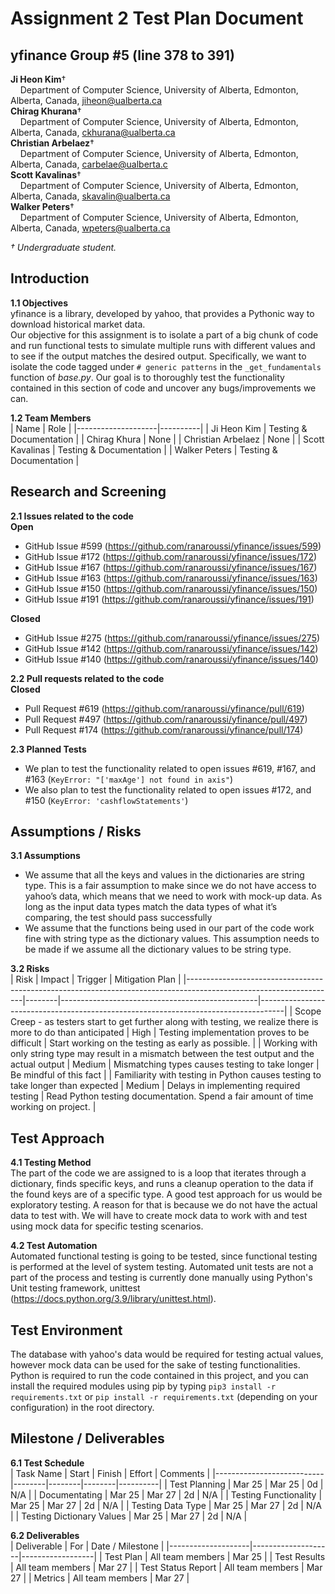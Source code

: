 # Assignment 2 Test Plan Document

## yfinance Group #5 (line 378 to 391)
**Ji Heon Kim**†<br>
&nbsp;&nbsp;&nbsp;&nbsp;Department of Computer Science, University of Alberta, Edmonton, Alberta, Canada, jiheon@ualberta.ca<br>
**Chirag Khurana**†<br>
&nbsp;&nbsp;&nbsp;&nbsp;Department of Computer Science, University of Alberta, Edmonton, Alberta, Canada, ckhurana@ualberta.ca <br>
**Christian Arbelaez**†<br>
&nbsp;&nbsp;&nbsp;&nbsp;Department of Computer Science, University of Alberta, Edmonton, Alberta, Canada, carbelae@ualberta.c<br>
**Scott Kavalinas**†<br>
&nbsp;&nbsp;&nbsp;&nbsp;Department of Computer Science, University of Alberta, Edmonton, Alberta, Canada, skavalin@ualberta.ca <br>
**Walker Peters**†<br>
&nbsp;&nbsp;&nbsp;&nbsp;Department of Computer Science, University of Alberta, Edmonton, Alberta, Canada, wpeters@ualberta.ca <br>

*† Undergraduate student.*<br>


## Introduction
**1.1 Objectives**<br>
yfinance is a library, developed by yahoo, that provides a Pythonic way to download historical market data.<br>
Our objective for this assignment is to isolate a part of a big chunk of code and run functional tests to simulate 
multiple runs with different values and to see if the output matches the desired output. Specifically, we want to 
isolate the code tagged under `# generic patterns` in the `_get_fundamentals` function of *base.py*. Our goal is
to thoroughly test the functionality contained in this section of code and uncover any bugs/improvements we can.

**1.2 Team Members**<br>
| Name               | Role     |
|--------------------|----------|
| Ji Heon Kim        | Testing & Documentation |
| Chirag Khura       | None  |
| Christian Arbelaez | None  |
| Scott Kavalinas    | Testing & Documentation  |
| Walker Peters      | Testing & Documentation  |


## Research and Screening
**2.1 Issues related to the code**<br>
**Open**
- GitHub Issue #599 (https://github.com/ranaroussi/yfinance/issues/599)
- GitHub Issue #172 (https://github.com/ranaroussi/yfinance/issues/172)
- GitHub Issue #167 (https://github.com/ranaroussi/yfinance/issues/167)
- GitHub Issue #163 (https://github.com/ranaroussi/yfinance/issues/163)
- GitHub Issue #150 (https://github.com/ranaroussi/yfinance/issues/150)
- GitHub Issue #191 (https://github.com/ranaroussi/yfinance/issues/191)

**Closed**
- GitHub Issue #275 (https://github.com/ranaroussi/yfinance/issues/275)
- GitHub Issue #142 (https://github.com/ranaroussi/yfinance/issues/142)
- GitHub Issue #140 (https://github.com/ranaroussi/yfinance/issues/140)

**2.2 Pull requests related to the code**<br>
**Closed**
- Pull Request #619 (https://github.com/ranaroussi/yfinance/pull/619)
- Pull Request #497 (https://github.com/ranaroussi/yfinance/pull/497)
- Pull Request #174 (https://github.com/ranaroussi/yfinance/pull/174)

**2.3 Planned Tests**<br>
- We plan to test the functionality related to open issues #619, #167, and #163 (`KeyError: "['maxAge'] not found in axis"`)
- We also plan to test the functionality related to open issues #172, and #150 (`KeyError: 'cashflowStatements'`)

## Assumptions / Risks
**3.1 Assumptions**<br>
- We assume that all the keys and values in the dictionaries are string type. This is a fair assumption to make 
since we do not have access to yahoo’s data, which means that we need to work with mock-up data. As long as the 
input data types match the data types of what it’s comparing, the test should pass successfully
- We assume that the functions being used in our part of the code work fine with string type as the dictionary 
values. This assumption needs to be made if we assume all the dictionary values to be string type.

**3.2 Risks**<br>
| Risk                                                                                                              | Impact | Trigger                                         | Mitigation Plan                                                                    |
|-------------------------------------------------------------------------------------------------------------------|--------|-------------------------------------------------|------------------------------------------------------------------------------------|
| Scope Creep - as testers start to get further along with testing, we realize there is more to do than anticipated | High   | Testing implementation proves to be difficult   | Start working on the testing as early as possible.                                 |
| Working with only string type may result in a mismatch  between the test output and the actual output             | Medium | Mismatching types causes testing to take longer | Be mindful  of this fact                                                           |
| Familiarity with testing in Python causes  testing to take longer than expected                                   | Medium | Delays in implementing required testing         | Read Python testing documentation. Spend a fair amount of time working on project. |


## Test Approach
**4.1 Testing Method**<br>
The part of the code we are assigned to is a loop that iterates through a dictionary, finds specific keys, and 
runs a cleanup operation to the data if the found keys are of a specific type. A good test approach for us would 
be exploratory testing. A reason for that is because we do not have the actual data to test with. We will have to 
create mock data to work with and test using mock data for specific testing scenarios. 

**4.2 Test Automation**<br>
Automated functional testing is going to be tested, since functional testing is performed at the level of system testing. 
Automated unit tests are not a part of the process and testing is currently done manually using Python's Unit testing 
framework, unittest (https://docs.python.org/3.9/library/unittest.html).

## Test Environment
The database with yahoo's data would be required for testing actual values, however mock data can be used for the sake of testing 
functionalities. Python is required to run the code contained in this project, and you can install the required modules using pip by 
typing `pip3 install -r requirements.txt` or `pip install -r requirements.txt` (depending on your configuration) in the root directory.

## Milestone / Deliverables
**6.1 Test Schedule**<br>
| Task Name                 | Start  | Finish | Effort | Comments |
|---------------------------|--------|--------|--------|----------|
| Test Planning             | Mar 25 | Mar 25 | 0d     | N/A      |
| Documentating             | Mar 25 | Mar 27 | 2d     | N/A      |
| Testing Functionality     | Mar 25 | Mar 27 | 2d     | N/A      |
| Testing Data Type         | Mar 25 | Mar 27 | 2d     | N/A      |
| Testing Dictionary Values | Mar 25 | Mar 27 | 2d     | N/A      |

**6.2 Deliverables**<br>
| Deliverable        | For                | Date / Milestone |
|--------------------|--------------------|------------------|
| Test Plan          | All team members   | Mar 25           |
| Test Results       | All team members   | Mar 27           |
| Test Status Report | All team members   | Mar 27           |
| Metrics            | All team members   | Mar 27           |
